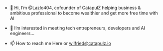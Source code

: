 - 👋 Hi, I’m @Lazlo404, cofounder of CatapulZ helping business & ambitious professional to become wealthier and get more free time with AI 

- 👀 I’m interested in meeting tech entrepreneurs, developers and AI engineers...

- 📫 How to reach me Here or wilfried@catapulz.io 

<!---
Lazlo404/Lazlo404 is a ✨ special ✨ repository because its `README.md` (this file) appears on your GitHub profile.
You can click the Preview link to take a look at your changes.
--->
